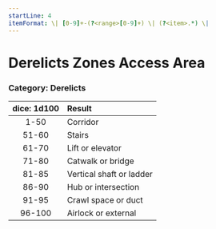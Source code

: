 ```yaml
---
startLine: 4
itemFormat: \| [0-9]+-(?<range>[0-9]+) \| (?<item>.*) \|
---
```

# Derelicts Zones Access Area
### Category: Derelicts

| dice: 1d100 | Result |
|:----:|:-------|
| 1-50 | Corridor |
| 51-60 | Stairs |
| 61-70 | Lift or elevator |
| 71-80 | Catwalk or bridge |
| 81-85 | Vertical shaft or ladder |
| 86-90 | Hub or intersection |
| 91-95 | Crawl space or duct |
| 96-100 | Airlock or external |